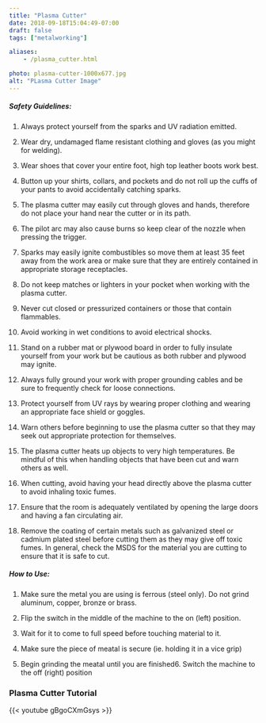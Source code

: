 ```yaml
---
title: "Plasma Cutter"
date: 2018-09-18T15:04:49-07:00
draft: false
tags: ["metalworking"]

aliases:
    - /plasma_cutter.html

photo: plasma-cutter-1000x677.jpg
alt: "PLasma Cutter Image"
---
```




##### Safety Guidelines:
1. Always protect yourself from the sparks and UV radiation emitted. 

2. Wear dry, undamaged flame resistant clothing and gloves (as you might for welding).

3. Wear shoes that cover your entire foot, high top leather boots work best.

4. Button up your shirts, collars, and pockets and do not roll up the cuffs of your pants to avoid accidentally catching sparks.

5. The plasma cutter may easily cut through gloves and hands, therefore do not place your hand near the cutter or in its path.

6. The pilot arc may also cause burns so keep clear of the nozzle when pressing the trigger.

7. Sparks may easily ignite combustibles so move them at least 35 feet away from the work area or make sure that they are entirely contained in appropriate storage receptacles. 

8. Do not keep matches or lighters in your pocket when working with the plasma cutter.

9. Never cut closed or pressurized containers or those that contain flammables.

10. Avoid working in wet conditions to avoid electrical shocks.

11. Stand on a rubber mat or plywood board in order to fully insulate yourself from your work but be cautious as both rubber and plywood may ignite.

12. Always fully ground your work with proper grounding cables and be sure to frequently check for loose connections.

13. Protect yourself from UV rays by wearing proper clothing and wearing an appropriate face shield or goggles.

14. Warn others before beginning to use the plasma cutter so that they may seek out appropriate protection for themselves.

15. The plasma cutter heats up objects to very high temperatures. Be mindful of this when handling objects that have been cut and warn others as well.

16. When cutting, avoid having your head directly above the plasma cutter to avoid inhaling toxic fumes.

17. Ensure that the room is adequately ventilated by opening the large doors and having a fan circulating air.

18. Remove the coating of certain metals such as galvanized steel or cadmium plated steel before cutting them as they may give off toxic fumes. In general, check the MSDS for the material you are cutting to ensure that it is safe to cut.

##### How to Use:
1. Make sure the metal you are using is ferrous (steel only). Do not grind aluminum, copper, bronze or brass.

2. Flip the switch in the middle of the machine to the on (left) position.

3. Wait for it to come to full speed before touching material to it.

4. Make sure the piece of meatal is secure (ie. holding it in a vice grip)

5. Begin grinding the meatal until you are finished6. Switch the machine to the off (right) position

### Plasma Cutter Tutorial
{{< youtube gBgoCXmGsys >}}
